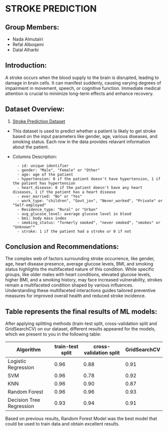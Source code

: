 # **STROKE PREDICTION**

## Group Members:

- Nada Almutairi 
- Refal Alboqami
- Dalal Alharbi

## Introduction:

A stroke occurs when the blood supply to the brain is disrupted, leading to damage in brain cells. It can manifest suddenly, causing varying degrees of impairment in movement, speech, or cognitive function. Immediate medical attention is crucial to minimize long-term effects and enhance recovery.


## Dataset Overview:
1. [Stroke Prediction Dataset](https://www.kaggle.com/datasets/fedesoriano/stroke-prediction-dataset)

* This dataset is used to predict whether a patient is likely to get stroke based on the input parameters like gender, age, various diseases, and smoking status. Each row in the data provides relavant information about the patient.
* Columns Description:

        - id: unique identifier
        - gender: "Male", "Female" or "Other"
        - age: age of the patient
        - hypertension: 0 if the patient doesn't have hypertension, 1 if the patient has hypertension
        - heart_disease: 0 if the patient doesn't have any heart diseases, 1 if the patient has a heart disease
        - ever_married: "No" or "Yes"
        - work_type: "children", "Govt_jov", "Never_worked", "Private" or "Self-employed"
        - Residence_type: "Rural" or "Urban"
        - avg_glucose_level: average glucose level in blood
        - bmi: body mass index
        - smoking_status: "formerly smoked", "never smoked", "smokes" or "Unknown"*
        - stroke: 1 if the patient had a stroke or 0 if not


## Conclusion and Recommendations:

The complex web of factors surrounding stroke occurrence, like gender, age, heart disease presence, average glucose levels, BMI, and smoking status highlights the multifaceted nature of this condition. While specific groups, like older males with heart conditions, elevated glucose levels, higher BMI, and a smoking history, may face increased vulnerability, strokes remain a multifaceted condition shaped by various influences. 
Understanding these multifaceted interactions guides tailored preventive measures for improved overall health and reduced stroke incidence.

## Table represents the final results of ML models:
After applying splitting methods (train-test split, cross-validation split and GridSearchCV) on our dataset, different results appeared for the models, which we present to you in the following table:

| Algorithm | train-test split | cross-validation split | GridSearchCV|
| --------------- | --------------- | ------------------------ |------------------------ |
| Logistic Regression | 0.96| 0.88|0.91|
| SVM | 0.96| 0.78|0.92|
| KNN | 0.96| 0.90|0.87|
| Random Forest | 0.96| 0.96|0.93|
| Decision Tree Regression | 0.93| 0.94|0.91|

Based on previous results, Random Forest Model was the best model that could be used to train data and obtain excellent results.

